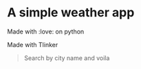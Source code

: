 # A simple weather app #

Made with :love: on python

Made with Tlinker


> Search by city name and voila 
